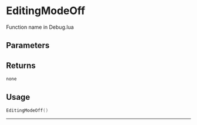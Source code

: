 # EditingModeOff

Function name in Debug.lua

## Parameters

## Returns

`none`

## Usage

```lua
EditingModeOff()
```

---
